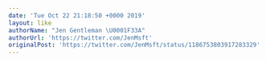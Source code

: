 ```yaml
---
date: 'Tue Oct 22 21:18:50 +0000 2019'
layout: like
authorName: "Jen Gentleman \U0001F33A"
authorUrl: 'https://twitter.com/JenMsft'
originalPost: 'https://twitter.com/JenMsft/status/1186753803917283329'
---
```

